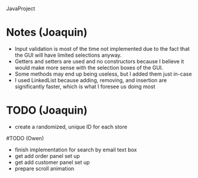 JavaProject

# Notes (Joaquin)
- Input validation is most of the time not implemented due to the fact that the GUI will have limited selections anyway. 
- Getters and setters are used and no constructors because I believe it would make more sense with the selection boxes of the GUI.
- Some methods may end up being useless, but I added them just in-case
- I used LinkedList because adding, removing, and insertion are significantly faster, which is what I foresee us doing most 

# TODO (Joaquin)
- create a randomized, unique ID for each store

#TODO (Owen)
- finish implementation for search by email text box
- get add order panel set up
- get add customer panel set up
- prepare scroll animation
